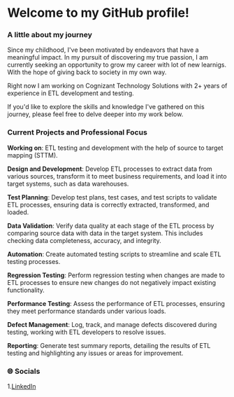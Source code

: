 # Welcome to my GitHub profile!

### A little about my journey 

Since my childhood, I've been motivated by endeavors that have a meaningful impact. In my pursuit of discovering my true passion,  I am currently seeking an opportunity to grow my career with lot of new learnigs. With the hope of giving back to society in my own way.

Right now I am working on Cognizant Technology Solutions with 2+ years of experience in ETL development and testing.

If you'd like to explore the skills and knowledge I've gathered on this journey, please feel free to delve deeper into my work below.

### Current Projects and Professional Focus

**Working on**: ETL testing and development with the help of source to target mapping (STTM).

**Design and Development**: Develop ETL processes to extract data from various sources, transform it to meet business requirements, and load it into target systems, such as data warehouses.

**Test Planning**: Develop test plans, test cases, and test scripts to validate ETL processes, ensuring data is correctly extracted, transformed, and loaded.

**Data Validation**: Verify data quality at each stage of the ETL process by comparing source data with data in the target system. This includes checking data completeness, accuracy, and integrity.

**Automation**: Create automated testing scripts to streamline and scale ETL testing processes.

**Regression Testing**: Perform regression testing when changes are made to ETL processes to ensure new changes do not negatively impact existing functionality.

**Performance Testing**: Assess the performance of ETL processes, ensuring they meet performance standards under various loads.

**Defect Management**: Log, track, and manage defects discovered during testing, working with ETL developers to resolve issues.

**Reporting**: Generate test summary reports, detailing the results of ETL testing and highlighting any issues or areas for improvement.

### 🌐 Socials
1.[LinkedIn](https://www.linkedin.com/in/lingeshwaran2001)
